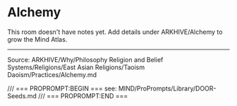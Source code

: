 # Alchemy

This room doesn't have notes yet. Add details under ARKHIVE/Alchemy to grow the Mind Atlas.

---
Source: ARKHIVE/Why/Philosophy Religion and Belief Systems/Religions/East Asian Religions/Taoism Daoism/Practices/Alchemy.md

/// === PROPROMPT:BEGIN ===
see: MIND/ProPrompts/Library/DOOR-Seeds.md
/// === PROPROMPT:END ===

